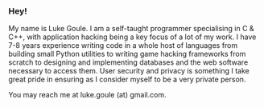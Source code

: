 ### Hey!

My name is Luke Goule.
I am a self-taught programmer specialising in C & C++, with application hacking being a key focus of a lot of my work.
I have 7-8 years experience writing code in a whole host of languages from building small Python utilities to writing game hacking frameworks from scratch to designing and implementing databases and the web software necessary to access them. User security and privacy is something I take great pride in ensuring as I consider myself to be a very private person.

You may reach me at luke.goule (at) gmail.com.
